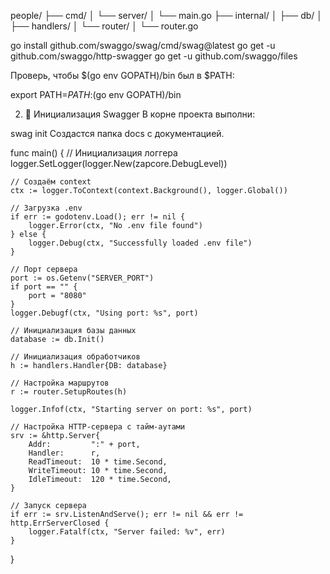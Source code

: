 people/
├── cmd/
│   └── server/
│       └── main.go
├── internal/
│   ├── db/
│   ├── handlers/
│   └── router/
│       └── router.go


go install github.com/swaggo/swag/cmd/swag@latest
go get -u github.com/swaggo/http-swagger
go get -u github.com/swaggo/files

Проверь, чтобы $(go env GOPATH)/bin был в $PATH:


export PATH=$PATH:$(go env GOPATH)/bin

2. 📂 Инициализация Swagger
В корне проекта выполни:


swag init
Создастся папка docs с документацией.



func main() {
	// Инициализация логгера
	logger.SetLogger(logger.New(zapcore.DebugLevel))

	// Создаём context
	ctx := logger.ToContext(context.Background(), logger.Global())

	// Загрузка .env
	if err := godotenv.Load(); err != nil {
		logger.Error(ctx, "No .env file found")
	} else {
		logger.Debug(ctx, "Successfully loaded .env file")
	}

	// Порт сервера
	port := os.Getenv("SERVER_PORT")
	if port == "" {
		port = "8080"
	}
	logger.Debugf(ctx, "Using port: %s", port)

	// Инициализация базы данных
	database := db.Init()

	// Инициализация обработчиков
	h := handlers.Handler{DB: database}

	// Настройка маршрутов
	r := router.SetupRoutes(h)

	logger.Infof(ctx, "Starting server on port: %s", port)

	// Настройка HTTP-сервера с тайм-аутами
	srv := &http.Server{
		Addr:         ":" + port,
		Handler:      r,
		ReadTimeout:  10 * time.Second,
		WriteTimeout: 10 * time.Second,
		IdleTimeout:  120 * time.Second,
	}

	// Запуск сервера
	if err := srv.ListenAndServe(); err != nil && err != http.ErrServerClosed {
		logger.Fatalf(ctx, "Server failed: %v", err)
	}
}




